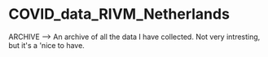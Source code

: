 # COVID_data_RIVM_Netherlands

ARCHIVE --> An archive of all the data I have collected. Not very intresting, but it's a 'nice to have.
